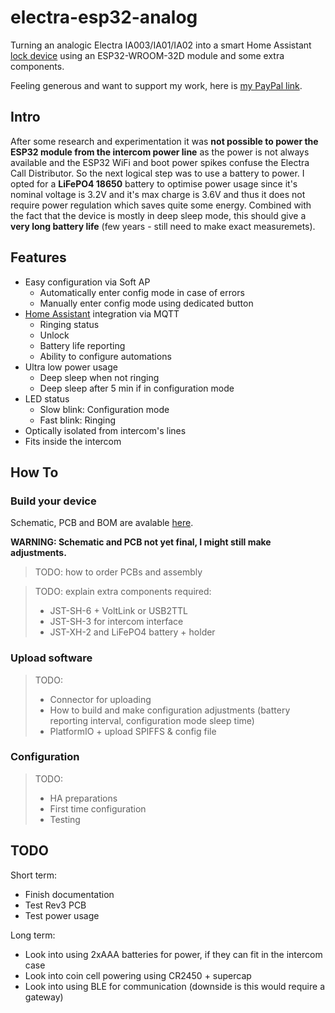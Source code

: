 # electra-esp32-analog

Turning an analogic Electra IA003/IA01/IA02 into a smart Home Assistant [lock device](https://www.home-assistant.io/integrations/lock/) using an ESP32-WROOM-32D module and some extra components.

Feeling generous and want to support my work, here is [my PayPal link](https://paypal.me/kind3r).

## Intro

After some research and experimentation it was **not possible to power the ESP32 module from the intercom power line** as the power is not always available and the ESP32 WiFi and boot power spikes confuse the Electra Call Distributor. So the next logical step was to use a battery to power. I opted for a **LiFePO4 18650** battery to optimise power usage since it's nominal voltage is 3.2V and it's max charge is 3.6V and thus it does not require power regulation which saves quite some energy. Combined with the fact that the device is mostly in deep sleep mode, this should give a **very long battery life** (few years - still need to make exact measuremets). 

## Features

- Easy configuration via Soft AP
  - Automatically enter config mode in case of errors
  - Manually enter config mode using dedicated button
- [Home Assistant](https://www.home-assistant.io/) integration via MQTT
  - Ringing status
  - Unlock
  - Battery life reporting
  - Ability to configure automations
- Ultra low power usage
  - Deep sleep when not ringing
  - Deep sleep after 5 min if in configuration mode 
- LED status
  - Slow blink: Configuration mode
  - Fast blink: Ringing
- Optically isolated from intercom's lines
- Fits inside the intercom

## How To

### Build your device

Schematic, PCB and BOM are avalable [here](https://oshwlab.com/Gibonii/electra-ia003-ia01-esp). 

**WARNING: Schematic and PCB not yet final, I might still make adjustments.**  

> TODO: how to order PCBs and assembly

> TODO: explain extra components required:
> - JST-SH-6 + VoltLink or USB2TTL
> - JST-SH-3 for intercom interface
> - JST-XH-2 and LiFePO4 battery + holder

### Upload software

> TODO: 
> - Connector for uploading
> - How to build and make configuration adjustments (battery reporting interval, configuration mode sleep time)
> - PlatformIO + upload SPIFFS & config file

### Configuration

> TODO: 
> - HA preparations
> - First time configuration
> - Testing

## TODO

Short term:
- Finish documentation
- Test Rev3 PCB
- Test power usage

Long term:
- Look into using 2xAAA batteries for power, if they can fit in the intercom case
- Look into coin cell powering using CR2450 + supercap
- Look into using BLE for communication (downside is this would require a gateway)